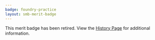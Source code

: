```yaml
---
badge: foundry-practice
layout: smb-merit-badge
---
```


This merit badge has been retired. View the [History Page](history/) for additional information.
